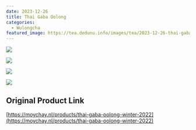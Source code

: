 ```yaml
---
date: 2023-12-26
title: Thai Gaba Oolong
categories:
  - Wulongcha
featured_image: https://tea.dedunu.info/images/tea/2023-12-26-thai-gaba-oolong-1.PNG
---
```


![](https://tea.dedunu.info/images/tea/2023-12-26-thai-gaba-oolong-2.PNG)

![](https://tea.dedunu.info/images/tea/2023-12-26-thai-gaba-oolong-3.PNG)

![](https://tea.dedunu.info/images/tea/2023-12-26-thai-gaba-oolong-4.PNG)

![](https://tea.dedunu.info/images/tea/2023-12-26-thai-gaba-oolong-5.PNG)

## Original Product Link

[https://moychay.nl/products/thai-gaba-oolong-winter-2022](https://moychay.nl/products/thai-gaba-oolong-winter-2022)

